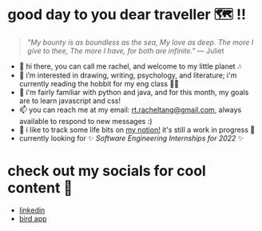 # good day to you dear traveller 🗺️ !!
  
>  *"My bounty is as boundless as the sea, My love as deep. The more I give to thee, The more I have, for both are infinite."* — Juliet
  
- 👋 hi there, you can call me rachel, and welcome to my little planet 🎶
- 👀 i’m interested in drawing, writing, psychology, and literature; i'm currently reading the hobbit for my eng class 🧝‍♀️
- 🌱 i'm fairly familiar with python and java, and for this month, my goals are to learn javascript and css!
- 📫 you can reach me at my email: rt.racheltang@gmail.com, always available to respond to new messages :)
- 📓 i like to track some life bits on <a href="https://solid-tile-10b.notion.site/eb601fa5677c4ee0a180b88167afb5cc" target="_blank">my notion!</a> it's still a work in progress 🙇
- currently looking for :sparkles: *Software Engineering Internships for 2022* :sparkles:  


# check out my socials for cool content 📱
- [linkedin](https://www.linkedin.com/in/rachel-tang-112a20223/)
- [bird app](https://twitter.com/anjushuu)
<!---
anjushuu/anjushuu is a ✨ special ✨ repository because its `README.md` (this file) appears on your GitHub profile.
You can click the Preview link to take a look at your changes.
--->
